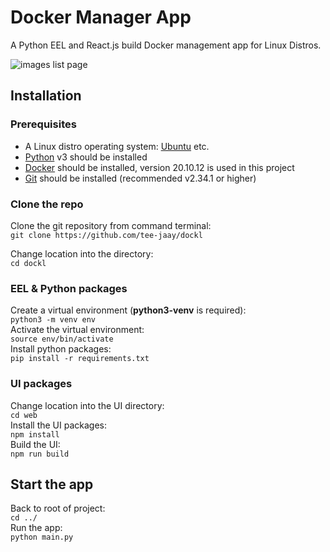 # Docker Manager App

A Python EEL and React.js build Docker management app for Linux Distros.

![images list page](https://res.cloudinary.com/jtam/image/upload/v1661705899/apps/dockl/images/page-images.jpg)  

## Installation

### Prerequisites

- A Linux distro operating system: [Ubuntu](https://ubuntu.com) etc.
- [Python](https://www.python.org) v3 should be installed
- [Docker](https://www.docker.com) should be installed, version 20.10.12 is used in this project
- [Git](https://github.com/git-guides/install-git) should be installed (recommended v2.34.1 or higher)

### Clone the repo

Clone the git repository from command terminal:  
`git clone https://github.com/tee-jaay/dockl`  

Change location into the directory:  
`cd dockl`  

### EEL & Python packages

Create a virtual environment (**python3-venv** is required):  
`python3 -m venv env`  
Activate the virtual environment:  
`source env/bin/activate`  
Install python packages:  
`pip install -r requirements.txt`  

### UI packages

Change location into the UI directory:  
`cd web`  
Install the UI packages:  
`npm install`  
Build the UI:  
`npm run build`  

## Start the app

Back to root of project:  
`cd ../`  
Run the app:  
`python main.py`  
